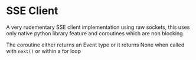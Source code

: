 # SSE Client

A very rudementary SSE client implementation using raw sockets,
this uses only native python library feature and coroutines which
are non blocking.

The coroutine either returns an Event type or it returns None when
called with `next()` or within a for loop
